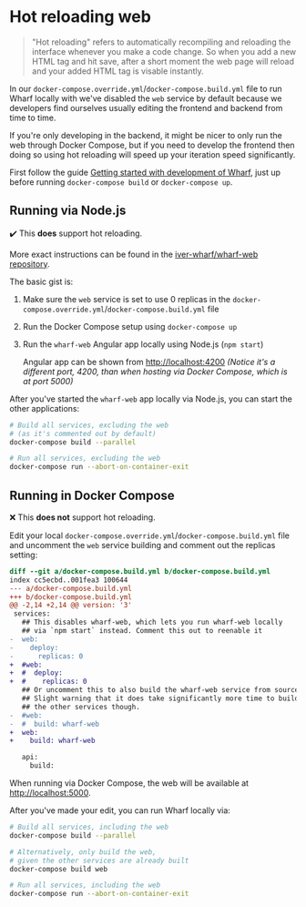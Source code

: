 # Hot reloading web

> "Hot reloading" refers to automatically recompiling and reloading the
> interface whenever you make a code change. So when you add a new HTML tag
> and hit save, after a short moment the web page will reload and your added
> HTML tag is visable instantly.

In our `docker-compose.override.yml`/`docker-compose.build.yml` file to run
Wharf locally with we've disabled the `web` service by default because we
developers find ourselves usually editing the frontend and backend from
time to time.

If you're only developing in the backend, it might be nicer to only run the
web through Docker Compose, but if you need to develop the frontend then
doing so using hot reloading will speed up your iteration speed significantly.

First follow the guide [Getting started with development of Wharf](development/getting-started.md),
just up before running `docker-compose build` or `docker-compose up`.

## Running via Node.js

<!-- panels:start -->

<!-- div:left-panel -->

:heavy_check_mark: This **does** support hot reloading.

More exact instructions can be found in the
[iver-wharf/wharf-web repository](https://github.com/iver-wharf/wharf-web#readme).

The basic gist is:

1. Make sure the `web` service is set to use 0 replicas in the
   `docker-compose.override.yml`/`docker-compose.build.yml` file

2. Run the Docker Compose setup using `docker-compose up`

3. Run the `wharf-web` Angular app locally using Node.js (`npm start`)

   Angular app can be shown from <http://localhost:4200>
   *(Notice it's a different port, 4200, than when hosting via Docker Compose,
   which is at port 5000)*

<!-- div:right-panel -->

After you've started the `wharf-web` app locally via Node.js, you can start
the other applications:

```bash
# Build all services, excluding the web
# (as it's commented out by default)
docker-compose build --parallel

# Run all services, excluding the web
docker-compose run --abort-on-container-exit
```

<!-- panels:end -->

## Running in Docker Compose

<!-- panels:start -->

<!-- div:left-panel -->

:x: This **does not** support hot reloading.

Edit your local `docker-compose.override.yml`/`docker-compose.build.yml` file
and uncomment the `web` service building and comment out the replicas setting:

```diff
diff --git a/docker-compose.build.yml b/docker-compose.build.yml
index cc5ecbd..001fea3 100644
--- a/docker-compose.build.yml
+++ b/docker-compose.build.yml
@@ -2,14 +2,14 @@ version: '3'
 services:
   ## This disables wharf-web, which lets you run wharf-web locally
   ## via `npm start` instead. Comment this out to reenable it
-  web:
-    deploy:
-      replicas: 0
+  #web:
+  #  deploy:
+  #    replicas: 0
   ## Or uncomment this to also build the wharf-web service from source.
   ## Slight warning that it does take significantly more time to build than
   ## the other services though.
-  #web:
-  #  build: wharf-web
+  web:
+    build: wharf-web

   api:
     build:
```

When running via Docker Compose, the web will be available at
<http://localhost:5000>.

<!-- div:right-panel -->

After you've made your edit, you can run Wharf locally via:

```bash
# Build all services, including the web
docker-compose build --parallel

# Alternatively, only build the web,
# given the other services are already built
docker-compose build web

# Run all services, including the web
docker-compose run --abort-on-container-exit
```

<!-- panels:end -->
